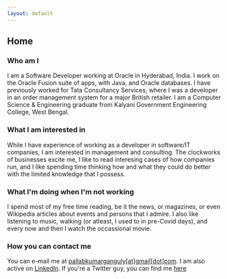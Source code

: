 ```yaml
---
layout: default
---
```

## Home

### Who am I

I am a Software Developer working at Oracle in Hyderabad, India. I work on the Oracle Fusion suite of apps, with Java, and Oracle databases. I have previously worked for Tata Consultancy Services, where I was a developer in an order management system for a major British retailer.
I am a Computer Science & Engineering graduate from Kalyani Government Engineering College, West Bengal.

### What I am interested in

While I have experience of working as a developer in software/IT companies, I am interested in management and consulting. The clockworks of businesses excite me, I like to read interesing cases of how companies run, and I like spending time thinking how and what they could do better with the limited knowledge that I possess.

### What I'm doing when I'm not working

I spend most of my free time reading, be it the news, or magazines, or even Wikipedia articles about events and persons that I admire. I also like listening to music, walking (or atleast, I used to in pre-Covid days), and every now and then I watch the occassional movie.

### How you can contact me

You can e-mail me at [pallabkumarganguly[at]gmail[dot]com](mailto:pallabkumarganguly@gmail.com). I am also active on [LinkedIn](https://www.linkedin.com/in/pallab-kumar-ganguly/). If you're a Twitter guy, you can find me [here](https://twitter.com/pallabkganguly)
